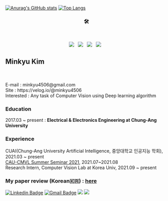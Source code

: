 [![Anurag's GitHub stats](https://github-readme-stats.vercel.app/api?username=MinkyuKim26)](https://github.com/anuraghazra/github-readme-stats) [![Top Langs](https://github-readme-stats.vercel.app/api/top-langs/?username=MinkyuKim26&layout=compact)](https://github.com/anuraghazra/github-readme-stats)<br>

<h3 align="center">🛠</h3>

</br>
<p align="center">
<img src="https://img.shields.io/badge/Python-3776AB?style=flat-square&logo=Python&logoColor=white"/></a> &nbsp
<img src="https://img.shields.io/badge/Tensorflow-FF6F00?style=flat-square&logo=Tensorflow&logoColor=white"/></a> &nbsp
<img src="https://img.shields.io/badge/c++-00599C?style=flat-square&logo=c%2B%2B&logoColor=white"/></a> &nbsp 
<img src="https://img.shields.io/badge/-Unity-000000.svg?logo=unity&style=flat-square"/></a> &nbsp 


## Minkyu Kim
<br>
<br>
E-mail : minkyu4506@gmail.com
<br>
Site : https://velog.io/@minkyu4506
<br>
Interested : Any task of Computer Vision using Deep learning algorithm

### Education
2017.03 ~ present : **Electrical & Electronics Engineering at Chung-Ang University**


### Experience
CUAI(Chung-Ang University Artificial Intelligence, 중앙대학교 인공지능 학회), 2021.03 ~ present
<br>
[CAU-CMVL Summer Seminar 2021](https://sites.google.com/view/cau-cvml/cvmlcau/seminar2021s?authuser=0), 2021.07~2021.08
<br>
Research Intern, Computer Vision Lab at Korea Univ, 2021.09 ~ present


### My paper review (Korean🇰🇷) : [here](https://velog.io/@minkyu4506/series/논문-리뷰-구현)

[![Linkedin Badge](https://img.shields.io/badge/-LinkedIn-blue?style=flat-square&logo=Linkedin&logoColor=white&link=https://www.linkedin.com/in/seong-yun-byeon-8183a8113/)](https://www.linkedin.com/in/민규-김-24a946188/) [![Gmail Badge](https://img.shields.io/badge/Gmail-d14836?style=flat-square&logo=Gmail&logoColor=white&link=mailto:minkyu4506@gmail.com)](mailto:snugyun01@gmail.com)  <a href="https://velog.io/@minkyu4506" target="_blank"><img src="https://img.shields.io/badge/Velog-20c997?style=flat-square&logo=Vimeo&logoColor=white"/></a> <a href="https://www.facebook.com/profile.php?id=100012826216294" target="_blank"><img src="https://img.shields.io/badge/facebook-1877F2?style=flat-square&logo=facebook&logoColor=white"/></a> 
	
